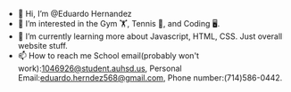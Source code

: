- 👋 Hi, I’m @Eduardo Hernandez
- 👀 I’m interested in the Gym 🏋️, Tennis 🎾, and Coding 🖥️.
- 🌱 I’m currently learning more about Javascript, HTML, CSS. Just overall website stuff.
- 📫 How to reach me School email(probably won't work):1046926@student.auhsd.us, Personal Email:eduardo.herndez568@gmail.com, Phone number:(714)586-0442.

